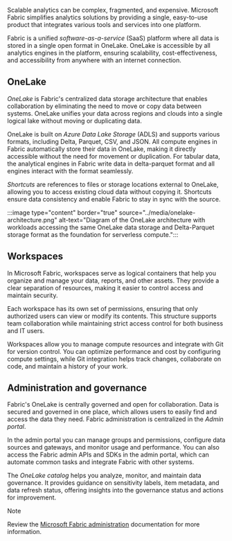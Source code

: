 Scalable analytics can be complex, fragmented, and expensive. Microsoft Fabric simplifies analytics solutions by providing a single, easy-to-use product that integrates various tools and services into one platform.

Fabric is a unified _software-as-a-service_ (SaaS) platform where all data is stored in a single open format in OneLake. OneLake is accessible by all analytics engines in the platform, ensuring scalability, cost-effectiveness, and accessibility from anywhere with an internet connection.

## OneLake

_OneLake_ is Fabric's centralized data storage architecture that enables collaboration by eliminating the need to move or copy data between systems. OneLake unifies your data across regions and clouds into a single logical lake without moving or duplicating data.

OneLake is built on _Azure Data Lake Storage_ (ADLS) and supports various formats, including Delta, Parquet, CSV, and JSON. All compute engines in Fabric automatically store their data in OneLake, making it directly accessible without the need for movement or duplication. For tabular data, the analytical engines in Fabric write data in delta-parquet format and all engines interact with the format seamlessly.

_Shortcuts_ are references to files or storage locations external to OneLake, allowing you to access existing cloud data without copying it. Shortcuts ensure data consistency and enable Fabric to stay in sync with the source.

:::image type="content" border="true" source="../media/onelake-architecture.png" alt-text="Diagram of the OneLake architecture with workloads accessing the same OneLake data storage and Delta-Parquet storage format as the foundation for serverless compute.":::

## Workspaces

In Microsoft Fabric, workspaces serve as logical containers that help you organize and manage your data, reports, and other assets. They provide a clear separation of resources, making it easier to control access and maintain security.

Each workspace has its own set of permissions, ensuring that only authorized users can view or modify its contents. This structure supports team collaboration while maintaining strict access control for both business and IT users.

Workspaces allow you to manage compute resources and integrate with Git for version control. You can optimize performance and cost by configuring compute settings, while Git integration helps track changes, collaborate on code, and maintain a history of your work.

## Administration and governance

Fabric's OneLake is centrally governed and open for collaboration. Data is secured and governed in one place, which allows users to easily find and access the data they need. Fabric administration is centralized in the _Admin portal_.

In the admin portal you can manage groups and permissions, configure data sources and gateways, and monitor usage and performance. You can also access the Fabric admin APIs and SDKs in the admin portal, which can automate common tasks and integrate Fabric with other systems.

The _OneLake catalog_ helps you analyze, monitor, and maintain data governance. It provides guidance on sensitivity labels, item metadata, and data refresh status, offering insights into the governance status and actions for improvement.

> [!NOTE]
> Review the [Microsoft Fabric administration](/fabric/admin) documentation for more information.
